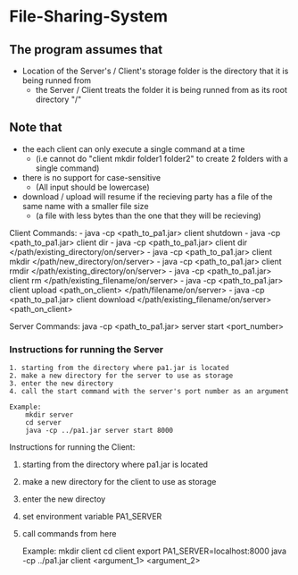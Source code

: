 # File-Sharing-System

## The program assumes that
- Location of the Server's / Client's storage folder is the directory that it is being runned from 
    * the Server / Client treats the folder it is being runned from as its root directory "/"

## Note that
- the each client can only execute a single command at a time 
   * (i.e cannot do "client mkdir folder1 folder2" to create 2 folders with a single command)
- there is no support for case-sensitive 
   * (All input should be lowercase)
- download / upload will resume if the recieving party has a file of the same name with a smaller file size 
   * (a file with less bytes than the one that they will be recieving)

Client Commands:
    - java -cp <path_to_pa1.jar> client shutdown 
    - java -cp <path_to_pa1.jar> client dir 
    - java -cp <path_to_pa1.jar> client dir </path/existing_directory/on/server> 
    - java -cp <path_to_pa1.jar> client mkdir </path/new_directory/on/server> 
    - java -cp <path_to_pa1.jar> client rmdir </path/existing_directory/on/server>
    - java -cp <path_to_pa1.jar> client rm </path/existing_filename/on/server> 
    - java -cp <path_to_pa1.jar> client upload <path_on_client> </path/filename/on/server> 
    - java -cp <path_to_pa1.jar> client download </path/existing_filename/on/server> <path_on_client>

Server Commands:
    java -cp <path_to_pa1.jar> server start <port_number>

### Instructions for running the Server
    1. starting from the directory where pa1.jar is located
    2. make a new directory for the server to use as storage 
    3. enter the new directory 
    4. call the start command with the server's port number as an argument 

    Example:
        mkdir server     
        cd server 
        java -cp ../pa1.jar server start 8000 

Instructions for running the Client:
1. starting from the directory where pa1.jar is located
2. make a new directory for the client to use as storage 
3. enter the new directoy 
4. set environment variable PA1_SERVER
5. call commands from here 

    Example:
        mkdir client
        cd client 
        export PA1_SERVER=localhost:8000
        java -cp ../pa1.jar client <command> <argument_1> <argument_2> 
